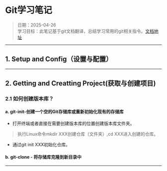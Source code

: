 
# Git学习笔记

> 日期：2025-04-26  
> 学习目标：此笔记基于git文档翻译，总结学习常用的git相关指令。[文档地址](https://git-scm.com/docs)  

---

## 1. Setup and Config（设置与配置）



---

## 2. Getting and Creatting Project(获取与创建项目)

### 2.1 如何创建版本库？
#### a. git-init-创建一个空的Git存储库或重新初始化现有的存储库
- 打开终端或者直接在需要创建版本库的位置创建版本库文件夹。
> 执行Linux命令mkdir XXX创建仓库（文件夹）,cd XXX进入创建的仓库。
- 通过git init XXX初始化仓库。
 #### b. git-clone - 将存储库克隆到新目录中

---
